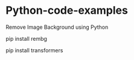 # Python-code-examples

Remove Image Background using Python 

pip install rembg

pip install transformers
